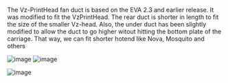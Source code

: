 The Vz-PrintHead fan duct is based on the EVA 2.3 and earlier release. It was modified to fit the VzPrintHead. The rear duct is shorter in length to fit the size of the smaller Vz-head.
Also, the under duct has been slightly modified to allow the duct to go higher witout hitting the bottom plate of the carriage. That way, we can fit shorter hotend like Nova, Mosquito and others

![image](https://user-images.githubusercontent.com/37383368/150803820-53103345-f7ea-4369-98e3-482ffbf9c41c.png)
![image](https://user-images.githubusercontent.com/37383368/150804338-f9d8e334-b7ef-4e4b-b8b4-07526e15d9e6.png)



![image](https://user-images.githubusercontent.com/37383368/150802018-e23fbd8f-91f2-4e50-89f0-5685d730d96d.png)

